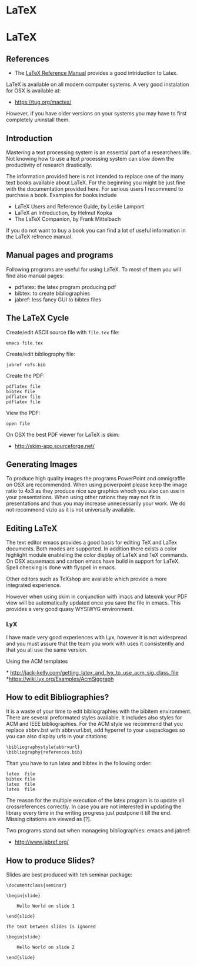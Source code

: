 # LaTeX

# LaTeX


## References

-   The [LaTeX Reference
    Manual](http://texdoc.net/texmf-dist/doc/latex/latex2e-help-texinfo/latex2e.pdf)
    provides a good intriduction to Latex.

LaTeX is available on all modern computer systems. A very good
instalation for OSX is available at:

-   <https://tug.org/mactex/>

However, if you have older versions on your systems you may have to
first completely uninstall them.

Introduction
------------

Mastering a text processing system is an essential part of a researchers
life. Not knowing how to use a text processing system can slow down the
productivity of research drastically.

The information provided here is not intended to replace one of the many
text books available about LaTeX. For the beginning you might be just
fine with the documentation provided here. For serious users I recommend
to purchase a book. Examples for books include

-   LaTeX Users and Reference Guide, by Leslie Lamport
-   LaTeX an Introduction, by Helmut Kopka
-   The LaTeX Companion, by Frank Mittelbach

If you do not want to buy a book you can find a lot of useful
information in the LaTeX refrence manual.

## Manual pages and programs

Following programs are useful for using LaTeX. To most of them you will
find also manual pages:

* pdflatex: the latex program producing pdf
* bibtex: to create bibliographies
* jabref: less fancy GUI to bibtex files
  
## The LaTeX Cycle

Create/edit ASCII source file with ```file.tex``` file:

    emacs file.tex 

Create/edit bibliography file:

    jabref refs.bib

Create the PDF:

    pdflatex file
    bibtex file 
    pdflatex file
    pdflatex file

View the PDF:

    open file

On OSX the best PDF viewer for LaTeX is skim:

-   <http://skim-app.sourceforge.net/>

Generating Images
-----------------

To produce high quality images the programs PowerPoint and omnigraffle
on OSX are recommended. When using powerpoint please keep the image
ratio to 4x3 as they produce nice sze graphics whoch you also can use in
your presentations. When using other rations they may not fit in
presentations and thus you may increase unnecessarily your work. We do
not recommend vizio as it is not universally available.

## Editing LaTeX

The text editor emacs provides a good basis for editing TeX and LaTex documents. Both modes are supported. In addition there exists a color highlight module enableling the color display of LaTeX and TeX commands.
On OSX aquaemacs and carbon emacs have build in support for LaTeX. Spell checking is done with flyspell in emacs.

Other editors such as TeXshop are available which provide a more integrated experience.

However when using skim in conjunction with imacs and latexmk your PDF view will be automatically updated once you save the file in emacs. This provides a very good quasy WYSIWYG environment.

### LyX

I have made very good experiences with Lyx, however it is not widespread
and you must assure that the team you work with uses it consistently and
that you all use the same version.

Using the ACM templates

\*
<http://jack-kelly.com/getting_latex_and_lyx_to_use_acm_sig_class_file> \*<https://wiki.lyx.org/Examples/AcmSiggraph>

How to edit Bibliographies?
---------------------------

It is a waste of your time to edit bibliographies with the bibitem
environment. There are several preformated styles available. It includes
also styles for ACM and IEEE bibliographies. For the ACM style we
recommend that you replace abbrv.bst with abbrvurl.bst, add hyperref to
your usepackages so you can also display urls in your citations:

    \bibliographystyle{abbrvurl}
    \bibliography{references.bib}

Than you have to run latex and bibtex in the following order:

    latex  file
    bibtex file
    latex  file
    latex  file

The reason for the multiple execution of the latex program is to update
all crossreferences correctly. In case you are not interested in
updating the library every time in the writing progress just postpone it
till the end. Missing citations are viewed as [?].

Two programs stand out when manageing bibliographies: emacs and jabref:

-   <http://www.jabref.org/>

How to produce Slides?
----------------------

Slides are best produced with teh seminar package:

    \documentclass{seminar}

    \begin{slide}

        Hello World on slide 1

    \end{slide}

    The text between slides is ignored

    \begin{slide}

        Hello World on slide 2

    \end{slide}

